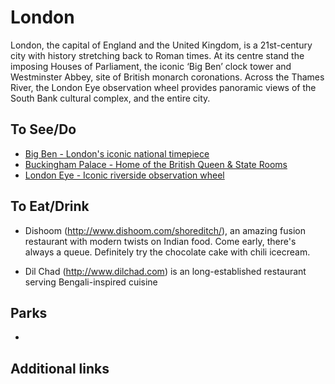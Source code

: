 # London

London, the capital of England and the United Kingdom, is a 21st-century city with history stretching back to Roman times. At its centre stand the imposing Houses of Parliament, the iconic ‘Big Ben’ clock tower and Westminster Abbey, site of British monarch coronations. Across the Thames River, the London Eye observation wheel provides panoramic views of the South Bank cultural complex, and the entire city.

## To See/Do

* [Big Ben - London's iconic national timepiece](https://www.parliament.uk/bigben)
* [Buckingham Palace - Home of the British Queen & State Rooms](https://www.rct.uk/visit/the-state-rooms-buckingham-palace)
* [London Eye - Iconic riverside observation wheel](https://www.londoneye.com/)

## To Eat/Drink

* Dishoom (http://www.dishoom.com/shoreditch/), an amazing fusion restaurant with modern twists on Indian food. Come early, there's always a queue. Definitely try the chocolate cake with chili icecream.

* Dil Chad (http://www.dilchad.com) is an long-established restaurant serving Bengali-inspired cuisine


## Parks

* 

## Additional links

